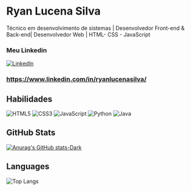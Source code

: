 # Ryan Lucena Silva

Técnico em desenvolvimento de sistemas | Desenvolvedor Front-end & Back-end| Desenvolvedor Web | HTML- CSS - JavaScript
### Meu Linkedin

[![LinkedIn](https://img.shields.io/badge/LinkedIn-0077B5?style=for-the-badge&logo=linkedin&logoColor=white)](https://www.linkedin.com/in/ryanlucenasilva/)
### https://www.linkedin.com/in/ryanlucenasilva/

## Habilidades

![HTML5](https://img.shields.io/badge/HTML5-E34F26?style=for-the-badge&logo=html5&logoColor=white)
![CSS3](https://img.shields.io/badge/CSS3-000?style=for-the-badge&logo=css3&logoColor=E94D5F)
![JavaScript](https://img.shields.io/badge/JavaScript-F7DF1E?style=for-the-badge&logo=javascript&logoColor=black)
![Python](https://img.shields.io/badge/python-3670A0?style=for-the-badge&logo=python&logoColor=ffdd54)
![Java](https://img.shields.io/badge/java-%23ED8B00.svg?style=for-the-badge&logo=openjdk&logoColor=white)

## GitHub Stats

[![Anurag's GitHub stats-Dark](https://github-readme-stats.vercel.app/api?username=Ryanlssv&bg_color=000&icon_color=fcfcfc&show_icons=true&theme=dark#gh-dark-mode-only)](https://github.com/Ryanlssv/github-readme-stats#gh-dark-mode-only)


## Languages

![Top Langs](https://github-readme-stats.vercel.app/api/top-langs/?username=Ryanlssv&hide_progress=true&bg_color=000&&show_icons=true&icon_color=fcfcfc&text_color=FFF&theme=dark#gh-dark-mode-only)


